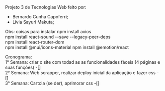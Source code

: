 Projeto 3 de Tecnologias Web feito por:
- Bernardo Cunha Capoferri;
- Lívia Sayuri Makuta;

Obs: coisas para instalar
npm install axios <br>
npm install react-sound --save --legacy-peer-deps <br>
npm install react-router-dom  
npm install @mui/icons-material
npm install @emotion/react


Cronograma:  
1° Semana: criar o site com todad as as funcionalidades fáceis (4 páginas e suas funções) -[]  
2° Semana: Web scrapper, realizar deploy inicial da aplicação e fazer css -[]  
3° Semana: Cartola (se der), aprimorar css -[]  